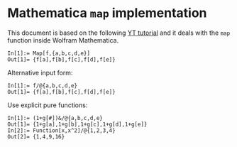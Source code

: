# Mathematica `map` implementation

This document is based on the following [YT tutorial](https://www.youtube.com/watch?v=QzTVY3uFqgY&t=134s) and it deals with the `map` function inside Wolfram Mathematica.
```
In[1]:= Map[f,{a,b,c,d,e}]
Out[1]= {f[a],f[b],f[c],f[d],f[e]}
```


Alternative input form:
```
In[1]:= f/@{a,b,c,d,e}
Out[1]= {f[a],f[b],f[c],f[d],f[e]}
```

Use explicit pure functions:
```
In[1]:= (1+g[#])&/@{a,b,c,d,e}
Out[1]= {1+g[a],1+g[b],1+g[c],1+g[d],1+g[e]}
In[2]:= Function[x,x^2]/@{1,2,3,4}
Out[2]= {1,4,9,16}
```
